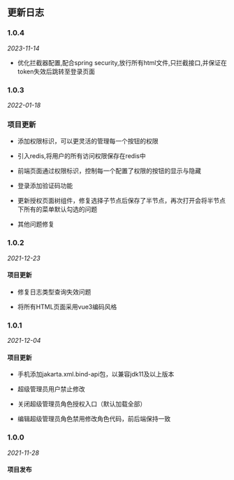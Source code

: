 ##  更新日志

### 1.0.4

*2023-11-14*

-   优化拦截器配置,配合spring security,放行所有html文件,只拦截接口,并保证在token失效后跳转至登录页面

### 1.0.3

*2022-01-18*

### 项目更新

-   添加权限标识，可以更灵活的管理每一个按钮的权限

-   引入redis,将用户的所有访问权限保存在redis中

-   前端页面通过权限标识，控制每一个配置了权限的按钮的显示与隐藏

-   登录添加验证码功能

-   更新授权页面树组件，修复选择子节点后保存了半节点，再次打开会将半节点下所有的菜单默认勾选的问题

-   其他问题修复

### 1.0.2

*2021-12-23*

####    项目更新

-   修复日志类型查询失效问题

-   将所有HTML页面采用vue3编码风格


### 1.0.1

*2021-12-04*

####    项目更新

-   手机添加jakarta.xml.bind-api包，以兼容jdk11及以上版本

-   超级管理员用户禁止修改

-   关闭超级管理员角色授权入口（默认加载全部）

-   编辑超级管理员角色禁用修改角色代码，前后端保持一致


### 1.0.0

*2021-11-28*

####    项目发布